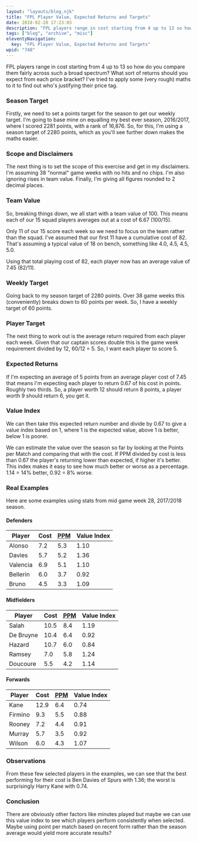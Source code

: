 ```yaml
---
layout: "layouts/blog.njk"
title: "FPL Player Value, Expected Returns and Targets"
date: 2018-02-28 17:23:03
description: "FPL players range in cost starting from 4 up to 13 so how do you compare them fairly across such a broad spectrum? What sort of returns should you expect from each price bracket? I've tried to apply some (very rough) maths to it to find out who's justifying their price tag"
tags: ["blog", "archive", "misc"]
eleventyNavigation:
  key: "FPL Player Value, Expected Returns and Targets"
wpid: "748"
---
```


FPL players range in cost starting from 4 up to 13 so how do you compare them fairly across such a broad spectrum? What sort of returns should you expect from each price bracket? I've tried to apply some (very rough) maths to it to find out who's justifying their price tag.

<h3>Season Target</h3>
Firstly, we need to set a points target for the season to get our weekly target. I'm going to base mine on equalling my best ever season, 2016/2017, where I scored 2281 points, with a rank of 16,876. So, for this, I'm using a season target of 2280 points, which as you'll see further down makes the maths easier.
<h3>Scope and Disclaimers</h3>
The next thing is to set the scope of this exercise and get in my disclaimers. I'm assuming 38 "normal" game weeks with no hits and no chips. I'm also ignoring rises in team value. Finally, I'm giving all figures rounded to 2 decimal places.
<h3>Team Value</h3>
So, breaking things down, we all start with a team value of 100. This means each of our 15 squad players averages out at a cost of 6.67 (100/15).

Only 11 of our 15 score each week so we need to focus on the team rather than the squad. I've assumed that our first 11 have a cumulative cost of 82. That's assuming a typical value of 18 on bench, something like 4.0, 4.5, 4.5, 5.0.

Using that total playing cost of 82, each player now has an average value of 7.45 (82/11).

<h3>Weekly Target</h3>
Going back to my season target of 2280 points. Over 38 game weeks this (conveniently) breaks down to 60 points per week. So, I have a weekly target of 60 points.
<h3>Player Target</h3>
The next thing to work out is the average return required from each player each week. Given that our captain scores double this is the game week requirement divided by 12, 60/12 = 5. So, I want each player to score 5.
<h3>Expected Returns</h3>
If I'm expecting an average of 5 points from an average player cost of 7.45 that means I'm expecting each player to return 0.67 of his cost in points. Roughly two thirds. So, a player worth 12 should return 8 points, a player worth 9 should return 6, you get it.
<h3>Value Index</h3>
We can then take this expected return number and divide by 0.67 to give a value index based on 1, where 1 is the expected value, above 1 is better, below 1 is poorer.

We can estimate the value over the season so far by looking at the Points per Match and comparing that with the cost. If PPM divided by cost is less than 0.67 the player's returning lower than expected, if higher it's better. This index makes it easy to see how much better or worse as a percentage. 1.14 = 14% better, 0.92 = 8% worse.

<h3>Real Examples</h3>
Here are some examples using stats from mid game week 28, 2017/2018 season.
<h4>Defenders</h4>
<table>
<thead>
<tr>
<th>Player</th>
<th>Cost</th>
<th><abbr title="Point per Match">PPM</abbr></th>
<th>Value Index</th>
</tr>
</thead>
<tbody>
<tr>
<td>Alonso</td>
<td>7.2</td>
<td>5.3</td>
<td>1.10</td>
</tr>
<tr>
<td>Davies</td>
<td>5.7</td>
<td>5.2</td>
<td>1.36</td>
</tr>
<tr>
<td>Valencia</td>
<td>6.9</td>
<td>5.1</td>
<td>1.10</td>
</tr>
<tr>
<td>Bellerin</td>
<td>6.0</td>
<td>3.7</td>
<td>0.92</td>
</tr>
<tr>
<td>Bruno</td>
<td>4.5</td>
<td>3.3</td>
<td>1.09</td>
</tr>
</tbody>
</table>
<h4>Midfielders</h4>
<table>
<thead>
<tr>
<th>Player</th>
<th>Cost</th>
<th><abbr title="Point per Match">PPM</abbr></th>
<th>Value Index</th>
</tr>
</thead>
<tbody>
<tr>
<td>Salah</td>
<td>10.5</td>
<td>8.4</td>
<td>1.19</td>
</tr>
<tr>
<td>De Bruyne</td>
<td>10.4</td>
<td>6.4</td>
<td>0.92</td>
</tr>
<tr>
<td>Hazard</td>
<td>10.7</td>
<td>6.0</td>
<td>0.84</td>
</tr>
<tr>
<td>Ramsey</td>
<td>7.0</td>
<td>5.8</td>
<td>1.24</td>
</tr>
<tr>
<td>Doucoure</td>
<td>5.5</td>
<td>4.2</td>
<td>1.14</td>
</tr>
</tbody>
</table>
<h4>Forwards</h4>
<table>
<thead>
<tr>
<th>Player</th>
<th>Cost</th>
<th><abbr title="Point per Match">PPM</abbr></th>
<th>Value Index</th>
</tr>
</thead>
<tbody>
<tr>
<td>Kane</td>
<td>12.9</td>
<td>6.4</td>
<td>0.74</td>
</tr>
<tr>
<td>Firmino</td>
<td>9.3</td>
<td>5.5</td>
<td>0.88</td>
</tr>
<tr>
<td>Rooney</td>
<td>7.2</td>
<td>4.4</td>
<td>0.91</td>
</tr>
<tr>
<td>Murray</td>
<td>5.7</td>
<td>3.5</td>
<td>0.92</td>
</tr>
<tr>
<td>Wilson</td>
<td>6.0</td>
<td>4.3</td>
<td>1.07</td>
</tr>
</tbody>
</table>
<h3>Observations</h3>
From these few selected players in the examples, we can see that the best performing for their cost is Ben Davies of Spurs with 1.36; the worst is surprisingly Harry Kane with 0.74.
<h3>Conclusion</h3>
There are obviously other factors like minutes played but maybe we can use this value index to see which players perform consistently when selected. Maybe using point per match based on recent form rather than the season average would yield more accurate results?
